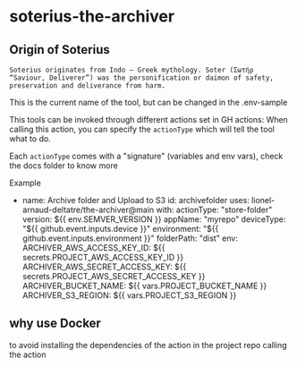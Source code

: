 # soterius-the-archiver

## Origin of Soterius
`Soterius originates from Indo – Greek mythology. Soter (Σωτήρ “Saviour, Deliverer”) was the personification or daimon of safety, preservation and deliverance from harm.`

This is the current name of the tool, but can be changed in the .env-sample

This tools can be invoked through different actions set in GH actions:
When calling this action, you can specify the `actionType` which will tell the tool what to do.

Each `actionType` comes with a "signature" (variables and env vars), check the docs folder to know more

Example
  - name: Archive folder and Upload to S3
    id: archivefolder
    uses: lionel-arnaud-deltatre/the-archiver@main
    with:
        actionType: "store-folder"
        version: ${{ env.SEMVER_VERSION }}
        appName: "myrepo"
        deviceType: "${{ github.event.inputs.device }}"
        environment: "${{ github.event.inputs.environment }}"
        folderPath: "dist"
    env:
        ARCHIVER_AWS_ACCESS_KEY_ID: ${{ secrets.PROJECT_AWS_ACCESS_KEY_ID }}
        ARCHIVER_AWS_SECRET_ACCESS_KEY: ${{ secrets.PROJECT_AWS_SECRET_ACCESS_KEY }}
        ARCHIVER_BUCKET_NAME: ${{ vars.PROJECT_BUCKET_NAME }}
        ARCHIVER_S3_REGION: ${{ vars.PROJECT_S3_REGION }}


## why use Docker
to avoid installing the dependencies of the action in the project repo calling the action


